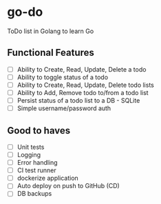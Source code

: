 # go-do

ToDo list in Golang to learn Go

## Functional Features

- [ ] Ability to Create, Read, Update, Delete a todo
- [ ] Ability to toggle status of a todo
- [ ] Ability to Create, Read, Update, Delete todo lists
- [ ] Ability to Add, Remove todo to/from a todo list
- [ ] Persist status of a todo list to a DB - SQLite
- [ ] Simple username/password auth

## Good to haves

- [ ] Unit tests
- [ ] Logging
- [ ] Error handling
- [ ] CI test runner
- [ ] dockerize application
- [ ] Auto deploy on push to GitHub (CD)
- [ ] DB backups
